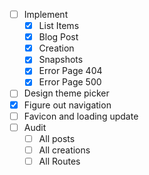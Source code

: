 - [ ] Implement
    - [x] List Items
    - [x] Blog Post
    - [x] Creation
    - [x] Snapshots
    - [x] Error Page 404
    - [x] Error Page 500
- [ ] Design theme picker
- [x] Figure out navigation
- [ ] Favicon and loading update
- [ ] Audit
     - [ ] All posts
     - [ ] All creations
     - [ ] All Routes
